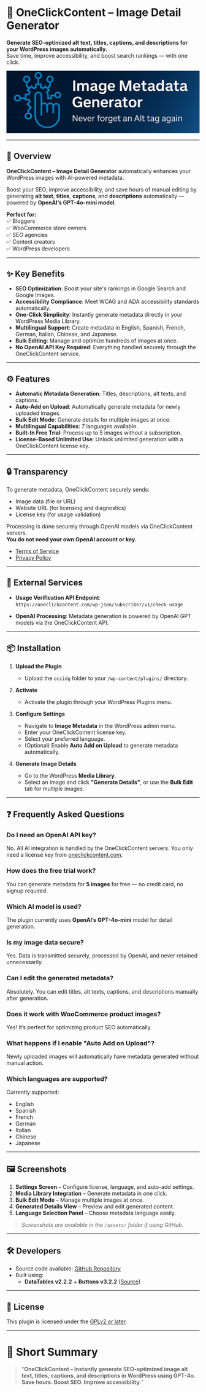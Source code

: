 # 📄 OneClickContent – Image Detail Generator

**Generate SEO-optimized alt text, titles, captions, and descriptions for your WordPress images automatically.**  
Save time, improve accessibility, and boost search rankings — with one click.

![OneClickContent Banner](assets/banner-1544x500.png)

---

## 🚀 Overview

**OneClickContent – Image Detail Generator** automatically enhances your WordPress images with AI-powered metadata.

Boost your SEO, improve accessibility, and save hours of manual editing by generating **alt text**, **titles**, **captions**, and **descriptions** automatically — powered by **OpenAI’s GPT-4o-mini model**.

**Perfect for:**  
✅ Bloggers  
✅ WooCommerce store owners  
✅ SEO agencies  
✅ Content creators  
✅ WordPress developers

---

## ✨ Key Benefits

- **SEO Optimization**: Boost your site's rankings in Google Search and Google Images.
- **Accessibility Compliance**: Meet WCAG and ADA accessibility standards automatically.
- **One-Click Simplicity**: Instantly generate metadata directly in your WordPress Media Library.
- **Multilingual Support**: Create metadata in English, Spanish, French, German, Italian, Chinese, and Japanese.
- **Bulk Editing**: Manage and optimize hundreds of images at once.
- **No OpenAI API Key Required**: Everything handled securely through the OneClickContent service.

---

## ⚙️ Features

- **Automatic Metadata Generation**: Titles, descriptions, alt texts, and captions.
- **Auto-Add on Upload**: Automatically generate metadata for newly uploaded images.
- **Bulk Edit Mode**: Generate details for multiple images at once.
- **Multilingual Capabilities**: 7 languages available.
- **Built-In Free Trial**: Process up to 5 images without a subscription.
- **License-Based Unlimited Use**: Unlock unlimited generation with a OneClickContent license key.

---

## 🔒 Transparency

To generate metadata, OneClickContent securely sends:
- Image data (file or URL)
- Website URL (for licensing and diagnostics)
- License key (for usage validation)

Processing is done securely through OpenAI models via OneClickContent servers.  
**You do not need your own OpenAI account or key.**

- [Terms of Service](https://oneclickcontent.com/terms/)  
- [Privacy Policy](https://oneclickcontent.com/privacy/)

---

## 🧩 External Services

- **Usage Verification API Endpoint**:  
  `https://oneclickcontent.com/wp-json/subscriber/v1/check-usage`

- **OpenAI Processing**: Metadata generation is powered by OpenAI GPT models via the OneClickContent API.

---

## 📦 Installation

1. **Upload the Plugin**
   - Upload the `occidg` folder to your `/wp-content/plugins/` directory.

2. **Activate**
   - Activate the plugin through your WordPress Plugins menu.

3. **Configure Settings**
   - Navigate to **Image Metadata** in the WordPress admin menu.
   - Enter your OneClickContent license key.
   - Select your preferred language.
   - (Optional) Enable **Auto Add on Upload** to generate metadata automatically.

4. **Generate Image Details**
   - Go to the WordPress **Media Library**.
   - Select an image and click **"Generate Details"**, or use the **Bulk Edit** tab for multiple images.

---

## ❓ Frequently Asked Questions

### Do I need an OpenAI API key?
No. All AI integration is handled by the OneClickContent servers. You only need a license key from [oneclickcontent.com](https://oneclickcontent.com).

### How does the free trial work?
You can generate metadata for **5 images** for free — no credit card, no signup required.

### Which AI model is used?
The plugin currently uses **OpenAI’s GPT-4o-mini** model for detail generation.

### Is my image data secure?
Yes. Data is transmitted securely, processed by OpenAI, and never retained unnecessarily.

### Can I edit the generated metadata?
Absolutely. You can edit titles, alt texts, captions, and descriptions manually after generation.

### Does it work with WooCommerce product images?
Yes! It’s perfect for optimizing product SEO automatically.

### What happens if I enable "Auto Add on Upload"?
Newly uploaded images will automatically have metadata generated without manual action.

### Which languages are supported?
Currently supported:
- English
- Spanish
- French
- German
- Italian
- Chinese
- Japanese

---

## 🖼️ Screenshots

1. **Settings Screen** – Configure license, language, and auto-add settings.
2. **Media Library Integration** – Generate metadata in one click.
3. **Bulk Edit Mode** – Manage multiple images at once.
4. **Generated Details View** – Preview and edit generated content.
5. **Language Selection Panel** – Choose metadata language easily.

> _Screenshots are available in the `/assets/` folder if using GitHub._

---

## 🛠️ Developers

- Source code available: [GitHub Repository](https://github.com/jwilson529/oneclickcontent-images)
- Built using:
  - **DataTables v2.2.2** + **Buttons v3.2.2** ([Source](https://github.com/DataTables/DataTablesSrc/releases/tag/2.2.2))

---

## 📜 License

This plugin is licensed under the [GPLv2 or later](https://www.gnu.org/licenses/gpl-2.0.html).

---

# 🎯 Short Summary
> "**OneClickContent – Instantly generate SEO-optimized image alt text, titles, captions, and descriptions in WordPress using GPT-4o. Save hours. Boost SEO. Improve accessibility.**"